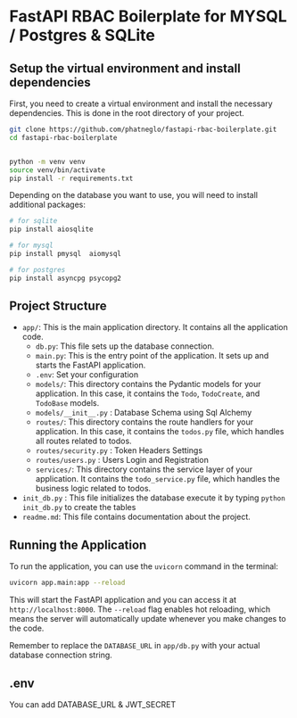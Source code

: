# FastAPI RBAC Boilerplate for MYSQL / Postgres & SQLite

## **Setup the virtual environment and install dependencies**

   First, you need to create a virtual environment and install the necessary dependencies. This is done in the root directory of your project.

   ```bash
   git clone https://github.com/phatneglo/fastapi-rbac-boilerplate.git
   cd fastapi-rbac-boilerplate


   python -m venv venv
   source venv/bin/activate
   pip install -r requirements.txt
   ```

   Depending on the database you want to use, you will need to install additional packages:

   ```bash
   # for sqlite
   pip install aiosqlite

   # for mysql
   pip install pmysql  aiomysql

   # for postgres
   pip install asyncpg psycopg2
   ```

## **Project Structure**

   - `app/`: This is the main application directory. It contains all the application code.
     - `db.py`: This file sets up the database connection.
     - `main.py`: This is the entry point of the application. It sets up and starts the FastAPI application.
     - `.env`: Set your configuration
     - `models/`: This directory contains the Pydantic models for your application. In this case, it contains the `Todo`, `TodoCreate`, and `TodoBase` models.
     - `models/__init__.py` : Database Schema using Sql Alchemy
     - `routes/`: This directory contains the route handlers for your application. In this case, it contains the `todos.py` file, which handles all routes related to todos.
     - `routes/security.py` : Token Headers Settings
     - `routes/users.py` : Users Login and Registration
     - `services/`: This directory contains the service layer of your application. It contains the `todo_service.py` file, which handles the business logic related to todos.
   - `init_db.py` : This file initializes the database execute it by typing `python init_db.py` to create the tables
   - `readme.md`: This file contains documentation about the project.


## **Running the Application**

   To run the application, you can use the `uvicorn` command in the terminal:

   ```bash
   uvicorn app.main:app --reload
   ```

   This will start the FastAPI application and you can access it at `http://localhost:8000`. The `--reload` flag enables hot reloading, which means the server will automatically update whenever you make changes to the code.

Remember to replace the `DATABASE_URL` in `app/db.py` with your actual database connection string.


## **.env**
   You can add DATABASE_URL & JWT_SECRET 